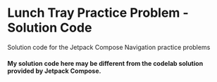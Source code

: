 Lunch Tray Practice Problem - Solution Code
==================================

Solution code for the Jetpack Compose Navigation practice problems

#### My solution code here may be different from the codelab solution provided by Jetpack Compose. 
